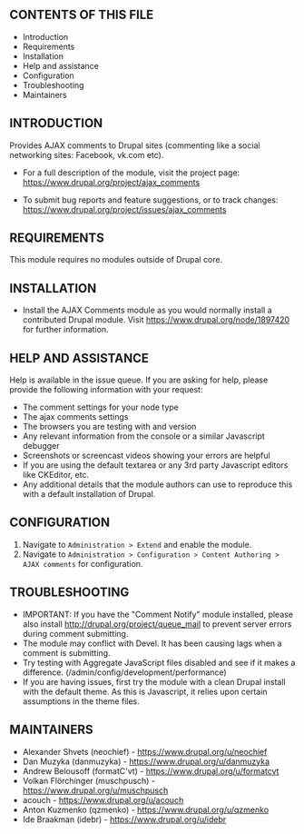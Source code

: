 CONTENTS OF THIS FILE
---------------------

 * Introduction
 * Requirements
 * Installation
 * Help and assistance
 * Configuration
 * Troubleshooting
 * Maintainers


INTRODUCTION
------------

Provides AJAX comments to Drupal sites (commenting like a social networking
sites: Facebook, vk.com etc).

 * For a full description of the module, visit the project page:
   https://www.drupal.org/project/ajax_comments

 * To submit bug reports and feature suggestions, or to track changes:
   https://www.drupal.org/project/issues/ajax_comments


REQUIREMENTS
------------

This module requires no modules outside of Drupal core.


INSTALLATION
------------

 * Install the AJAX Comments module as you would normally install a contributed
   Drupal module. Visit
   https://www.drupal.org/node/1897420 for further information.


HELP AND ASSISTANCE
-------------------

Help is available in the issue queue. If you are asking for help, please
provide the following information with your request:

 * The comment settings for your node type
 * The ajax comments settings
 * The browsers you are testing with and version
 * Any relevant information from the console or a similar Javascript debugger
 * Screenshots or screencast videos showing your errors are helpful
 * If you are using the default textarea or any 3rd party Javascript editors
   like CKEditor, etc.
 * Any additional details that the module authors can use to reproduce this
   with a default installation of Drupal.


CONFIGURATION
-------------

  1. Navigate to `Administration > Extend` and enable the module.
  2. Navigate to `Administration > Configuration > Content Authoring >
     AJAX comments` for configuration.


TROUBLESHOOTING
---------------

 * IMPORTANT: If you have the "Comment Notify" module installed, please also
   install http://drupal.org/project/queue_mail to prevent server errors
   during comment submitting.
 * The module may conflict with Devel. It has been causing lags when a
   comment is submitting.
 * Try testing with Aggregate JavaScript files disabled and see if it makes a
   difference. (/admin/config/development/performance)
 * If you are having issues, first try the module with a clean Drupal
   install with the default theme. As this is Javascript, it relies upon
   certain assumptions in the theme files.


MAINTAINERS
-----------

 * Alexander Shvets (neochief) - https://www.drupal.org/u/neochief
 * Dan Muzyka (danmuzyka) - https://www.drupal.org/u/danmuzyka
 * Andrew Belousoff (formatC'vt) - https://www.drupal.org/u/formatcvt
 * Volkan Flörchinger (muschpusch) - https://www.drupal.org/u/muschpusch
 * acouch - https://www.drupal.org/u/acouch
 * Anton Kuzmenko (qzmenko) - https://www.drupal.org/u/qzmenko
 * Ide Braakman (idebr) - https://www.drupal.org/u/idebr
